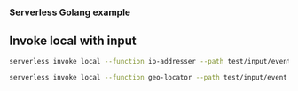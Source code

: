 ### Serverless Golang example

## Invoke local with input
```bash
serverless invoke local --function ip-addresser --path test/input/event.json
```

```bash
serverless invoke local --function geo-locator --path test/input/event.json
```